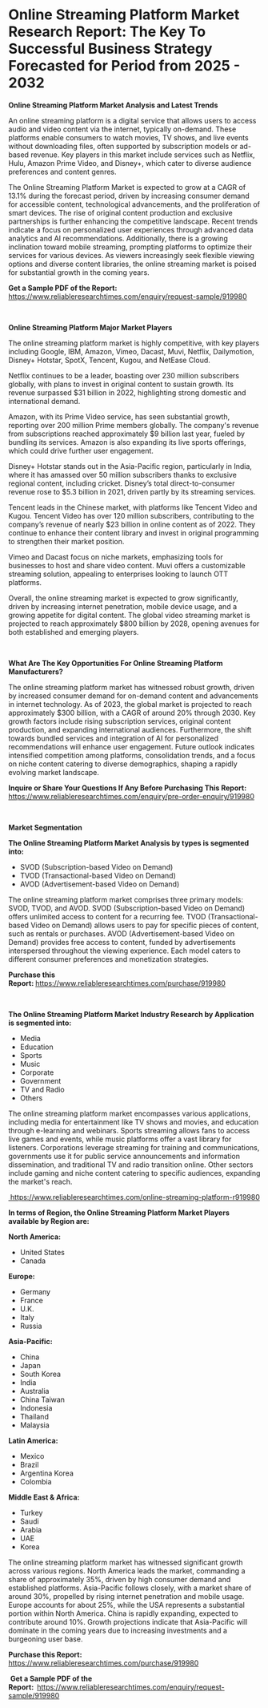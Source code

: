 <p><h1>Online Streaming Platform Market Research Report: The Key To Successful Business Strategy Forecasted for Period from 2025 - 2032</h1></p><p><strong>Online Streaming Platform Market Analysis and Latest Trends</strong></p>
<p><p>An online streaming platform is a digital service that allows users to access audio and video content via the internet, typically on-demand. These platforms enable consumers to watch movies, TV shows, and live events without downloading files, often supported by subscription models or ad-based revenue. Key players in this market include services such as Netflix, Hulu, Amazon Prime Video, and Disney+, which cater to diverse audience preferences and content genres.</p><p>The Online Streaming Platform Market is expected to grow at a CAGR of 13.1% during the forecast period, driven by increasing consumer demand for accessible content, technological advancements, and the proliferation of smart devices. The rise of original content production and exclusive partnerships is further enhancing the competitive landscape. Recent trends indicate a focus on personalized user experiences through advanced data analytics and AI recommendations. Additionally, there is a growing inclination toward mobile streaming, prompting platforms to optimize their services for various devices. As viewers increasingly seek flexible viewing options and diverse content libraries, the online streaming market is poised for substantial growth in the coming years.</p></p>
<p><strong>Get a Sample PDF of the Report:&nbsp;</strong> <a href="https://www.reliableresearchtimes.com/enquiry/request-sample/919980?utm_campaign=3721&utm_medium=2&utm_source=Github&utm_content=ia&utm_term=17042025&utm_id=online-streaming-platform">https://www.reliableresearchtimes.com/enquiry/request-sample/919980</a></p>
<p>&nbsp;</p>
<p><strong>Online Streaming Platform Major Market Players</strong></p>
<p><p>The online streaming platform market is highly competitive, with key players including Google, IBM, Amazon, Vimeo, Dacast, Muvi, Netflix, Dailymotion, Disney+ Hotstar, SpotX, Tencent, Kugou, and NetEase Cloud. </p><p>Netflix continues to be a leader, boasting over 230 million subscribers globally, with plans to invest in original content to sustain growth. Its revenue surpassed $31 billion in 2022, highlighting strong domestic and international demand.</p><p>Amazon, with its Prime Video service, has seen substantial growth, reporting over 200 million Prime members globally. The company's revenue from subscriptions reached approximately $9 billion last year, fueled by bundling its services. Amazon is also expanding its live sports offerings, which could drive further user engagement.</p><p>Disney+ Hotstar stands out in the Asia-Pacific region, particularly in India, where it has amassed over 50 million subscribers thanks to exclusive regional content, including cricket. Disney’s total direct-to-consumer revenue rose to $5.3 billion in 2021, driven partly by its streaming services.</p><p>Tencent leads in the Chinese market, with platforms like Tencent Video and Kugou. Tencent Video has over 120 million subscribers, contributing to the company’s revenue of nearly $23 billion in online content as of 2022. They continue to enhance their content library and invest in original programming to strengthen their market position.</p><p>Vimeo and Dacast focus on niche markets, emphasizing tools for businesses to host and share video content. Muvi offers a customizable streaming solution, appealing to enterprises looking to launch OTT platforms.</p><p>Overall, the online streaming market is expected to grow significantly, driven by increasing internet penetration, mobile device usage, and a growing appetite for digital content. The global video streaming market is projected to reach approximately $800 billion by 2028, opening avenues for both established and emerging players.</p></p>
<p>&nbsp;</p>
<p><strong>What Are The Key Opportunities For Online Streaming Platform Manufacturers?</strong></p>
<p><p>The online streaming platform market has witnessed robust growth, driven by increased consumer demand for on-demand content and advancements in internet technology. As of 2023, the global market is projected to reach approximately $300 billion, with a CAGR of around 20% through 2030. Key growth factors include rising subscription services, original content production, and expanding international audiences. Furthermore, the shift towards bundled services and integration of AI for personalized recommendations will enhance user engagement. Future outlook indicates intensified competition among platforms, consolidation trends, and a focus on niche content catering to diverse demographics, shaping a rapidly evolving market landscape.</p></p>
<p><strong>Inquire or Share Your Questions If Any Before Purchasing This Report:</strong> <a href="https://www.reliableresearchtimes.com/enquiry/pre-order-enquiry/919980?utm_campaign=3721&utm_medium=2&utm_source=Github&utm_content=ia&utm_term=17042025&utm_id=online-streaming-platform">https://www.reliableresearchtimes.com/enquiry/pre-order-enquiry/919980</a></p>
<p>&nbsp;</p>
<p><strong>Market Segmentation</strong></p>
<p><strong>The Online Streaming Platform Market Analysis by types is segmented into:</strong></p>
<p><ul><li>SVOD (Subscription-based Video on Demand)</li><li>TVOD (Transactional-based Video on Demand)</li><li>AVOD (Advertisement-based Video on Demand)</li></ul></p>
<p><p>The online streaming platform market comprises three primary models: SVOD, TVOD, and AVOD. SVOD (Subscription-based Video on Demand) offers unlimited access to content for a recurring fee. TVOD (Transactional-based Video on Demand) allows users to pay for specific pieces of content, such as rentals or purchases. AVOD (Advertisement-based Video on Demand) provides free access to content, funded by advertisements interspersed throughout the viewing experience. Each model caters to different consumer preferences and monetization strategies.</p></p>
<p><strong>Purchase this Report:&nbsp;</strong><a href="https://www.reliableresearchtimes.com/purchase/919980?utm_campaign=3721&utm_medium=2&utm_source=Github&utm_content=ia&utm_term=17042025&utm_id=online-streaming-platform">https://www.reliableresearchtimes.com/purchase/919980</a></p>
<p>&nbsp;</p>
<p><strong>The Online Streaming Platform Market Industry Research by Application is segmented into:</strong></p>
<p><ul><li>Media</li><li>Education</li><li>Sports</li><li>Music</li><li>Corporate</li><li>Government</li><li>TV and Radio</li><li>Others</li></ul></p>
<p><p>The online streaming platform market encompasses various applications, including media for entertainment like TV shows and movies, and education through e-learning and webinars. Sports streaming allows fans to access live games and events, while music platforms offer a vast library for listeners. Corporations leverage streaming for training and communications, governments use it for public service announcements and information dissemination, and traditional TV and radio transition online. Other sectors include gaming and niche content catering to specific audiences, expanding the market's reach.</p></p>
<p><a href="https://www.reliableresearchtimes.com/online-streaming-platform-r919980?utm_campaign=3721&utm_medium=2&utm_source=Github&utm_content=ia&utm_term=17042025&utm_id=online-streaming-platform">&nbsp;https://www.reliableresearchtimes.com/online-streaming-platform-r919980</a></p>
<p><strong>In terms of Region, the Online Streaming Platform Market Players available by Region are:</strong></p>
<p>
    <p> <strong> North America: </strong>
        <ul>
            <li>United States</li>
            <li>Canada</li>
        </ul>
        </p> 
    <p> <strong> Europe: </strong>
        <ul>
            <li>Germany</li>
            <li>France</li>
            <li>U.K.</li>
            <li>Italy</li>
            <li>Russia</li>
        </ul>
        </p> 
    <p> <strong> Asia-Pacific: </strong>
        <ul>
            <li>China</li>
            <li>Japan</li>
            <li>South Korea</li>
            <li>India</li>
            <li>Australia</li>
            <li>China Taiwan</li>
            <li>Indonesia</li>
            <li>Thailand</li>
            <li>Malaysia</li>
        </ul>
        </p> 
    <p> <strong> Latin America: </strong>
        <ul>
            <li>Mexico</li>
            <li>Brazil</li>
            <li>Argentina Korea</li>
            <li>Colombia</li>
        </ul>
        </p> 
    <p> <strong> Middle East & Africa: </strong>
        <ul>
            <li>Turkey</li>
            <li>Saudi</li>
            <li>Arabia</li>
            <li>UAE</li>
            <li>Korea</li>
        </ul>
    </p>
    </p>
<p><p>The online streaming platform market has witnessed significant growth across various regions. North America leads the market, commanding a share of approximately 35%, driven by high consumer demand and established platforms. Asia-Pacific follows closely, with a market share of around 30%, propelled by rising internet penetration and mobile usage. Europe accounts for about 25%, while the USA represents a substantial portion within North America. China is rapidly expanding, expected to contribute around 10%. Growth projections indicate that Asia-Pacific will dominate in the coming years due to increasing investments and a burgeoning user base.</p></p>
<p><strong>Purchase this Report: </strong><a href="https://www.reliableresearchtimes.com/purchase/919980?utm_campaign=3721&utm_medium=2&utm_source=Github&utm_content=ia&utm_term=17042025&utm_id=online-streaming-platform">https://www.reliableresearchtimes.com/purchase/919980</a></p>
<p>&nbsp;<strong>Get a Sample PDF of the Report:&nbsp;&nbsp;</strong><a href="https://www.reliableresearchtimes.com/enquiry/request-sample/919980?utm_campaign=3721&utm_medium=2&utm_source=Github&utm_content=ia&utm_term=17042025&utm_id=online-streaming-platform">https://www.reliableresearchtimes.com/enquiry/request-sample/919980</a></p>
<p><strong></strong></p>
<p><p></p><p></p><p></p></p>